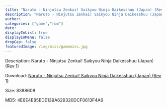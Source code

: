 ```yaml
---
title: "Naruto - Ninjutsu Zenkai! Saikyou Ninja Daikesshuu (Japan) (Rev 1)"
description: "Naruto - Ninjutsu Zenkai! Saikyou Ninja Daikesshuu (Japan) (Rev 1)"
author: 
categories: ["game","rom"]
date: 
displayInList: true
displayInMenu: false
dropCap: false
featuredImage: /img/miss/gamemiss.jpg
---
```


Description: Naruto - Ninjutsu Zenkai! Saikyou Ninja Daikesshuu (Japan) (Rev 1)

Download: <a style="text-decoration:underline;" href="https://mega.nz/#!mHIWWQIY!hHUfyA0rJzy8AlQFkj-cTmRTlDIL6Kd50ZDDG5Id-i4" target = "_blank" rel = "nofollow" > Naruto - Ninjutsu Zenkai! Saikyou Ninja Daikesshuu (Japan) (Rev 1)</a>

Size: 8388608

MD5: 4E6E4E85EDE139A629320DCF0613F4A6

